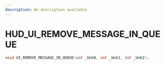 ```yaml
---
description: No description available 
---
```


# HUD\_UI_REMOVE_MESSAGE_IN_QUEUE

```cpp
void UI_REMOVE_MESSAGE_IN_QUEUE(int _Unk0, int _Unk1, int _Unk2);
```